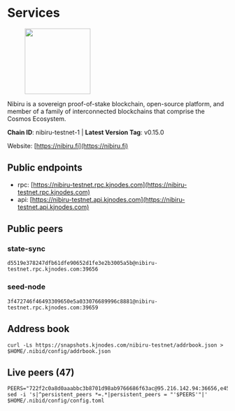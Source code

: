 # Services

<figure><img src="https://raw.githubusercontent.com/kj89/testnet_manuals/main/pingpub/logos/nibiru.png" width="150" alt=""><figcaption></figcaption></figure>

Nibiru is a sovereign proof-of-stake blockchain, open-source platform,  and member of a family of interconnected blockchains that comprise the Cosmos Ecosystem.

**Chain ID**: nibiru-testnet-1 | **Latest Version Tag**: v0.15.0

Website: [https://nibiru.fi](https://nibiru.fi)

## Public endpoints

* rpc: [https://nibiru-testnet.rpc.kjnodes.com](https://nibiru-testnet.rpc.kjnodes.com)
* api: [https://nibiru-testnet.api.kjnodes.com](https://nibiru-testnet.api.kjnodes.com)

## Public peers

### state-sync

```
d5519e378247dfb61dfe90652d1fe3e2b3005a5b@nibiru-testnet.rpc.kjnodes.com:39656
```

### seed-node

```
3f472746f46493309650e5a033076689996c8881@nibiru-testnet.rpc.kjnodes.com:39659
```


## Address book
```
curl -Ls https://snapshots.kjnodes.com/nibiru-testnet/addrbook.json > $HOME/.nibid/config/addrbook.json
```

## Live peers (47)
```
PEERS="722f2c0a8d0aaabbc3b8701d98ab9766686f63ac@95.216.142.94:36656,e45474c5330b4281eecee02666b40fcd1554487b@185.187.235.213:36656,515196f6cb1d7ac28272572c819b12cdddcc5d0b@45.61.161.62:39656,3e7393070f66df73495b12c517b999b6d1bf7bd9@38.242.234.72:26656,da72b27eaa933c791405d19a2bd5ea9b5d86c1f5@80.82.215.49:26656,3f48d1d7427e226ed930bb05a40b5885db10a8ed@194.5.152.244:26656,461254f281d96b7a78a8cb12de6190d3e79dadb0@88.99.13.85:26656,457d5da047fc458360f15c56599724b28bfcb98d@149.102.128.63:39656,f18ebde1ce43ff5e96d3dc9a8ca76600441ab1aa@68.183.179.224:26656,bc41795d2b87b5a9c4cfad31ce63ba176958f308@142.132.199.236:21656,ba98e0fdedf5e9e40fa3e07903160f228eeed876@194.163.172.82:26656,6865dc87c2ef2d026ecb30e4edd87cd4584c3c6f@176.37.148.247:26656,6b54c79645d6c715031b487dafdc8f1d75bba136@154.53.55.21:29656,833a4ce4b51c81bbbb41dad7ff9733080e8232e9@154.26.132.181:26656,9ecd8e705074ec24fe394c4fdffb807056954fb8@178.128.30.44:39656,f13594df8ff8b217c1f5eb64179f469a637acae1@65.108.41.168:46656,c137ee54661229b752d664baf2f87a0f74bdd872@36.90.138.162:26656,b32bb87364a52df3efcbe9eacc178c96b35c823a@135.181.115.111:27656,5eecfdf089428a5a8e52d05d18aae1ad8503d14c@65.108.141.109:19656,23a18fe03c6c1b0ccc7eb0d53716ef2ba5887fd3@194.5.152.200:26656,b8c0312ad10f8d501c510a6d01f9c16ceaeb9114@144.126.147.39:26656,b1d4ba35c6852b061106d57c182084eb46291b64@65.21.106.23:26656,9516c301471d1c5ac9825517f0883cd383438d13@144.91.113.46:26656,954297b8df1f796a324af7dc4d24a86ae4f16cec@95.216.145.164:26656,12cf1bda759f0f9ea178db90c865b1482e634752@95.216.155.189:36656,814fe1b8c2f187084ad93ef3fad9ca4d4a956109@5.161.63.59:26656,f61dfad64f92cf130f761dfed464921f44d2392c@185.208.206.59:26656,83626d07e25f75431d09a2d8efe7843128673f5a@65.109.85.170:35656,1054ff4acda392f301ac2c35b8adcc692044fb2a@178.54.78.180:20656,0611817f25bd7e9cb3145278e419aa88de8f4751@167.235.145.69:26656,f0e61ae1e14644d1a64c9464874583f0be74400b@51.79.142.184:26656,f7658c7d0625906c906ec6857e64bf1cb545bc39@95.216.136.130:26656,54b6aca5a55c84423d6885da79e95d267641e2bb@91.234.25.36:26656,0fb4fb5f2d21b81426b68f465b1f3d4316426ade@43.154.220.43:26656,6e83f03e6501e8c48a5702c970143391fe932607@45.142.214.127:26656,5f35961c2c9aa0904f87b9563313593cf578cf52@194.5.152.17:26656,685fefa51546eb45bab2e19be3951d404eeb15bd@43.130.200.62:26656,8915f54e3b39ea7c97645375f3c8ccc58d8fcf4c@45.155.207.204:26656,c254158a0400956d8ec525f291998f82a62675f5@74.208.252.106:26656,65e7b45e919bac536e998119d80a16a807bdce5b@213.202.231.29:26656,1186be457dd94afc2961d2d81c56a06889bd1ebf@65.21.107.71:36656,dbc6fc36ba6c49fb80169e1398cd8ea4ebe2c53f@195.2.67.90:26656,80d976ce69962409fc5e0b8a756f26eaad001102@178.238.229.107:36656,d41357a66b163dab7d56a6b7672b79b3b8517e5b@173.249.20.230:26656,bcb512c885af3a3c26cf0b09b7a0c060e7064703@167.235.145.81:26656,bf2b9c06f5befd27ad6c3b5267df4ae932fff074@5.161.54.237:26656,911a6a9a932f21326e4947d492ff03c405e9039e@65.109.86.236:27656"
sed -i 's|^persistent_peers *=.*|persistent_peers = "'$PEERS'"|' $HOME/.nibid/config/config.toml
```
